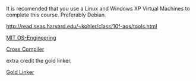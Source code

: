 It is recomended that you use a Linux and Windows XP Virtual Machines to complete this course. Preferably Debian.

http://read.seas.harvard.edu/~kohler/class/10f-aos/tools.html

[MIT OS-Engineering](https://pdos.csail.mit.edu/6.828/)

[Cross Compiler](https://wiki.osdev.org/GCC_Cross-Compiler)

extra credit the gold linker.

[Gold Linker](https://en.wikipedia.org/wiki/Gold_%28linker%29)



